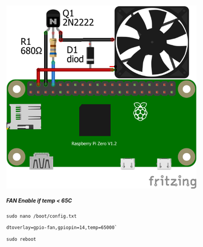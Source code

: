 ![prototype scheme](https://raw.githubusercontent.com/maltsevvv/rpi_fan/master/fan.png) 

##### FAN Enable if temp < 65C
`sudo nano /boot/config.txt`
```
dtoverlay=gpio-fan,gpiopin=14,temp=65000`
````
`sudo reboot` 

